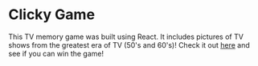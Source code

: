 # Clicky Game

This TV memory game was built using React. It includes pictures of TV shows from the greatest era of TV (50's and 60's)! Check it out [here](https://dtroxler21.github.io/clicky-game/) and see if you can win the game!